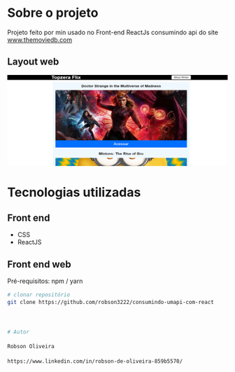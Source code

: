 # Sobre o projeto

Projeto feito por min usado no Front-end ReactJs consumindo api do site www.themoviedb.com



## Layout web
![Web 1](https://github.com/robson3222/consumindo-umapi-com-react/blob/main/topzerafilme.png)



# Tecnologias utilizadas

## Front end
- CSS 
- ReactJS

## Front end web
Pré-requisitos: npm / yarn

```bash
# clonar repositório
git clone https://github.com/robson3222/consumindo-umapi-com-react



# Autor

Robson Oliveira

https://www.linkedin.com/in/robson-de-oliveira-859b5570/
